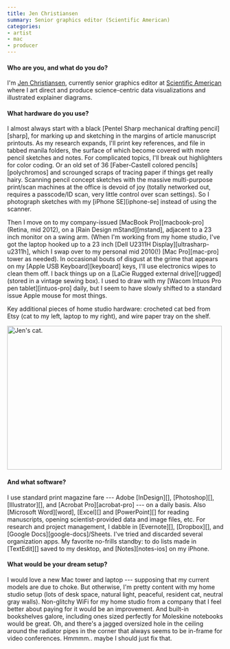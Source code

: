 ```yaml
---
title: Jen Christiansen
summary: Senior graphics editor (Scientific American)
categories:
- artist
- mac
- producer
---
```


#### Who are you, and what do you do?

I'm [Jen Christiansen](http://jenchristiansen.com/ "Jen's website."), currently senior graphics editor at [Scientific American](https://www.scientificamerican.com/ "A science and technology publication.") where I art direct and produce science-centric data visualizations and illustrated explainer diagrams.

#### What hardware do you use?

I almost always start with a black [Pentel Sharp mechanical drafting pencil][sharp], for marking up and sketching in the margins of article manuscript printouts. As my research expands, I'll print key references, and file in tabbed manila folders, the surface of which become covered with more pencil sketches and notes. For complicated topics, I'll break out highlighters for color coding. Or an old set of 36 [Faber-Castell colored pencils][polychromos] and scrounged scraps of tracing paper if things get really hairy. Scanning pencil concept sketches with the massive multi-purpose print/scan machines at the office is devoid of joy (totally networked out, requires a passcode/ID scan, very little control over scan settings). So I photograph sketches with my [iPhone SE][iphone-se] instead of using the scanner.

Then I move on to my company-issued [MacBook Pro][macbook-pro] (Retina, mid 2012), on a [Rain Design mStand][mstand], adjacent to a 23 inch monitor on a swing arm. (When I'm working from my home studio, I've got the laptop hooked up to a 23 inch [Dell U2311H Display][ultrasharp-u2311h], which I swap over to my personal mid 2010(!) [Mac Pro][mac-pro] tower as needed). In occasional bouts of disgust at the grime that appears on my [Apple USB Keyboard][keyboard] keys, I'll use electronics wipes to clean them off. I back things up on a [LaCie Rugged external drive][rugged] (stored in a vintage sewing box). I used to draw with my [Wacom Intuos Pro pen tablet][intuos-pro] daily, but I seem to have slowly shifted to a standard issue Apple mouse for most things.

Key additional pieces of home studio hardware: crocheted cat bed from Etsy (cat to my left, laptop to my right), and wire paper tray on the shelf. 

<img src="/images/interviews/jen.christiansen/cat.jpg" width="500" height="334" alt="Jen's cat." class="detail">

#### And what software?

I use standard print magazine fare --- Adobe [InDesign][], [Photoshop][], [Illustrator][], and [Acrobat Pro][acrobat-pro] --- on a daily basis. Also [Microsoft Word][word], [Excel][] and [PowerPoint][] for reading manuscripts, opening scientist-provided data and image files, etc. For research and project management, I dabble in [Evernote][], [Dropbox][], and [Google Docs][google-docs]/Sheets. I've tried and discarded several organization apps. My favorite no-frills standby: to do lists made in [TextEdit][] saved to my desktop, and [Notes][notes-ios] on my iPhone.

#### What would be your dream setup?

I would love a new Mac tower and laptop --- supposing that my current models are due to choke. But otherwise, I'm pretty content with my home studio setup (lots of desk space, natural light, peaceful, resident cat, neutral gray walls). Non-glitchy WiFi for my home studio from a company that I feel better about paying for it would be an improvement. And built-in bookshelves galore, including ones sized perfectly for Moleskine notebooks would be great. Oh, and there's a jagged oversized hole in the ceiling around the radiator pipes in the corner that always seems to be in-frame for video conferences. Hmmmm.. maybe I should just fix that.